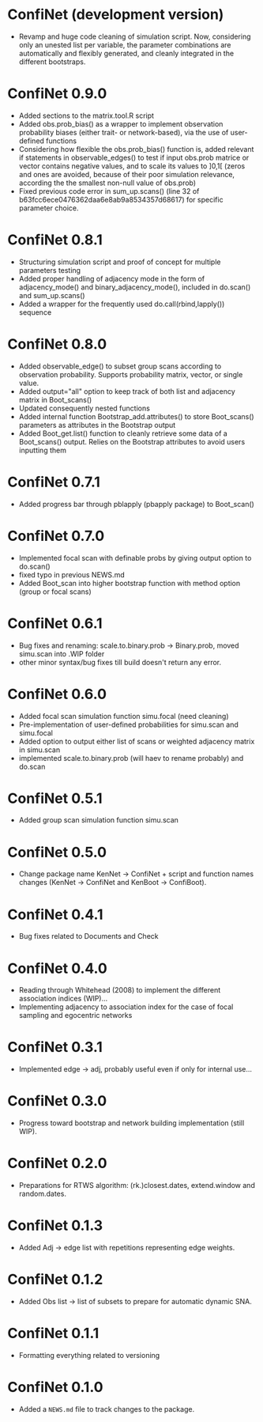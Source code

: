 # ConfiNet (development version)
* Revamp and huge code cleaning of simulation script. Now, considering only an unested list per variable, the parameter combinations are automatically and flexibly generated, and cleanly integrated in the different bootstraps.

# ConfiNet 0.9.0
* Added sections to the matrix.tool.R script
* Added obs.prob_bias() as a wrapper to implement observation probability biases (either trait- or network-based), via the use of user-defined functions
* Considering how flexible the obs.prob_bias() function is, added relevant if statements in observable_edges() to test if input obs.prob matrice or vector contains negative values, and to scale its values to ]0,1[ (zeros and ones are avoided, because of their poor simulation relevance, according the the smallest non-null value of obs.prob)
* Fixed previous code error in sum_up.scans() (line 32 of b63fcc6ece0476362daa6e8ab9a8534357d68617) for specific parameter choice.

# ConfiNet 0.8.1
* Structuring simulation script and proof of concept for multiple parameters testing
* Added proper handling of adjacency mode in the form of adjacency_mode() and binary_adjacency_mode(), included in do.scan() and sum_up.scans()
* Added a wrapper for the frequently used do.call(rbind,lapply()) sequence

# ConfiNet 0.8.0
* Added observable_edge() to subset group scans according to observation probability. Supports probability matrix, vector, or single value.
* Added output="all" option to keep track of both list and adjacency matrix in Boot_scans()
* Updated consequently nested functions
* Added internal function Bootstrap_add.attributes() to store Boot_scans() parameters as attributes in the Bootstrap output
* Added Boot_get.list() function to cleanly retrieve some data of a Boot_scans() output. Relies on the Bootstrap attributes to avoid users inputting them

# ConfiNet 0.7.1
* Added progress bar through pblapply (pbapply package) to Boot_scan()

# ConfiNet 0.7.0
* Implemented focal scan with definable probs by giving output option to do.scan()
* fixed typo in previous NEWS.md
* Added Boot_scan into higher bootstrap function with method option (group or focal scans)

# ConfiNet 0.6.1
* Bug fixes and renaming: scale.to.binary.prob -> Binary.prob, moved simu.scan into .WIP folder
* other minor syntax/bug fixes till build doesn't return any error.

# ConfiNet 0.6.0
* Added focal scan simulation function simu.focal (need cleaning)
* Pre-implementation of user-defined probabilities for simu.scan and simu.focal
* Added option to output either list of scans or weighted adjacency matrix in simu.scan
* implemented scale.to.binary.prob (will haev to rename probably) and do.scan

# ConfiNet 0.5.1
* Added group scan simulation function simu.scan

# ConfiNet 0.5.0
* Change package name KenNet -> ConfiNet + script and function names changes (KenNet -> ConfiNet and KenBoot -> ConfiBoot).

# ConfiNet 0.4.1
* Bug fixes related to Documents and Check

# ConfiNet 0.4.0
* Reading through Whitehead (2008) to implement the different association indices (WIP)...
* Implementing adjacency to association index for the case of focal sampling and egocentric networks

# ConfiNet 0.3.1
* Implemented edge -> adj, probably useful even if only for internal use...

# ConfiNet 0.3.0
* Progress toward bootstrap and network building implementation (still WIP).

# ConfiNet 0.2.0
* Preparations for RTWS algorithm: (rk.)closest.dates, extend.window and random.dates.

# ConfiNet 0.1.3
* Added Adj -> edge list with repetitions representing edge weights.

# ConfiNet 0.1.2
* Added Obs list -> list of subsets to prepare for automatic dynamic SNA.

# ConfiNet 0.1.1
* Formatting everything related to versioning


# ConfiNet 0.1.0
* Added a `NEWS.md` file to track changes to the package.
